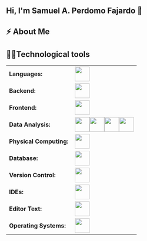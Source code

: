 ## Hi, I'm Samuel A. Perdomo Fajardo 👋

## ⚡ About Me
<!-- 
I'm a passionate person, mid-senior developer from Brazil living in the beautiful country of Colombia, 
with vast experience (+4 y) in Frontend development. From good sense of UX/UI all the way to having 
experience in using the most updated tools in the area. Also, I've got along with backend and the 
⭐data⭐ world. I love tackling new challenges and learning new technologies! 💪 
-->

## 🧑‍💻Technological tools
<table style="margin:0">
    <tr>
        <td style="font-weight: bold; padding-right: 10px; vertical-align: center; border: none;">Languages:</td>
        <td><img height="40" src="https://skillicons.dev/icons?i=python,java,js,kotlin"/></td>
    </tr>
    <tr>
        <td style="font-weight: bold; padding-right: 10px; vertical-align: center; border: none;">Backend:</td>
        <td><img height="40" src="https://skillicons.dev/icons?i=spring,django,flask"/></td>
    </tr>
    <tr>
        <td style="font-weight: bold; padding-right: 10px; vertical-align: center;">Frontend:</td>
        <td><img height="40" src="https://skillicons.dev/icons?i=html,css,react"/></td>
    </tr>
    <tr>
        <td style="font-weight: bold; padding-right: 10px; vertical-align: center; border: none;">Data Analysis:</td>
        <td><img height="40" src="https://skillicons.dev/icons?i=python"/><img height="40" src="https://pandas.pydata.org/static/img/pandas_secondary_white.svg"/><img height="40" src="https://numpy.org/images/logo.svg"/><img height="40" src="https://matplotlib.org/stable/_images/sphx_glr_logos2_001.png"/></td>
    </tr>
    <tr>
        <td style="font-weight: bold; padding-right: 10px; vertical-align: center; border: none;">Physical Computing:</td>
        <td><img height="40" src="https://skillicons.dev/icons?i=arduino"/></td>
    </tr>
    <tr>
        <td style="font-weight: bold; padding-right: 10px; vertical-align: center; border: none;">Database:</td>
        <td><img height="40" src="https://skillicons.dev/icons?i=postgresql"/></td>
    </tr>
    <tr>
        <td style="font-weight: bold; padding-right: 10px; vertical-align: center; border: none;">Version Control:</td>
        <td><img height="40" src="https://skillicons.dev/icons?i=git,github"/></td>
    </tr>
    <tr>
        <td style="font-weight: bold; padding-right: 10px; vertical-align: center; border: none;">IDEs:</td>
        <td><img height="40" src="https://skillicons.dev/icons?i=androidstudio,visualstudio"/></td>
    </tr>
    <tr>
        <td style="font-weight: bold; padding-right: 10px; vertical-align: center; border: none;">Editor Text:</td>
        <td><img height="40" src="https://skillicons.dev/icons?i=vscode,replit"/></td>
    </tr>
    <tr>
        <td style="font-weight: bold; padding-right: 10px; vertical-align: center; border: none;">Operating Systems:</td>
        <td><img height="40" src="https://skillicons.dev/icons?i=windows,ubuntu"/></td>
    </tr>
</table>

